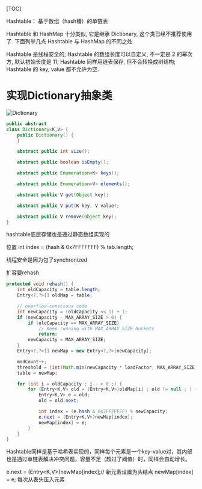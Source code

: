 [TOC]

Hashtable：
基于数组（hash槽）的单链表

Hashtable 和 HashMap 十分类似, 它是继承 Dictionary, 这个类已经不推荐使用了. 下面列举几点 Hashtable 与 HashMap 的不同之处.

Hashtable 是线程安全的;
Hashtable 的数组长度可以自定义, 不一定是 2 的幂次方, 默认初始长度是 11;
Hashtable 同样用链表保存, 但不会转换成树结构;
Hashtable 的 key, value 都不允许为空.


# 实现Dictionary抽象类
![Dictionary](https://gitee.com/caijingquan/imagebed/raw/master/1602318108_20200405142705305_1832715607.png)

```java
public abstract
class Dictionary<K,V> {
    public Dictionary() {
    }

    abstract public int size();

    abstract public boolean isEmpty();

    abstract public Enumeration<K> keys();

    abstract public Enumeration<V> elements();

    abstract public V get(Object key);

    abstract public V put(K key, V value);

    abstract public V remove(Object key);
}

```

hashtable底层存储也是通过静态数组实现的

位置
int index = (hash & 0x7FFFFFFF) % tab.length;

线程安全是因为包了synchronized

扩容要rehash
```java
protected void rehash() {
    int oldCapacity = table.length;
    Entry<?,?>[] oldMap = table;

    // overflow-conscious code
    int newCapacity = (oldCapacity << 1) + 1;
    if (newCapacity - MAX_ARRAY_SIZE > 0) {
        if (oldCapacity == MAX_ARRAY_SIZE)
            // Keep running with MAX_ARRAY_SIZE buckets
            return;
        newCapacity = MAX_ARRAY_SIZE;
    }
    Entry<?,?>[] newMap = new Entry<?,?>[newCapacity];

    modCount++;
    threshold = (int)Math.min(newCapacity * loadFactor, MAX_ARRAY_SIZE + 1);
    table = newMap;

    for (int i = oldCapacity ; i-- > 0 ;) {
        for (Entry<K,V> old = (Entry<K,V>)oldMap[i] ; old != null ; ) {
            Entry<K,V> e = old;
            old = old.next;

            int index = (e.hash & 0x7FFFFFFF) % newCapacity;
            e.next = (Entry<K,V>)newMap[index];
            newMap[index] = e;
        }
    }
}
```

Hashtable同样是基于哈希表实现的，同样每个元素是一个key-value对，其内部也是通过单链表解决冲突问题，容量不足（超过了阀值）时，同样会自动增长。

e.next = (Entry<K,V>)newMap[index];// 新元素设置为头结点
                newMap[index] = e;
每次从表头压入元素